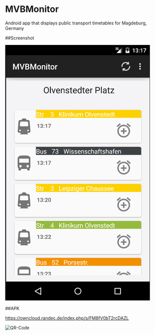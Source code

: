 # MVBMonitor
Android app that displays public transport 
timetables for Magdeburg, Germany


##Screenshot

![Screenshot](/files/mvb1.png)

##APK

https://owncloud.randec.de/index.php/s/FM8fV0bT2rcDAZL

![QR-Code](https://owncloud.randec.de/index.php/s/GWRWYyOfJfdpIwn)
